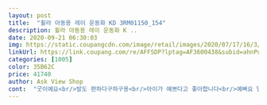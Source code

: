 ```yaml
---
layout: post 
title:  "휠라 아동용 레이 운동화 KD 3RM01150_154" 
description: 휠라 아동용 레이 운동화 K ..
date: 2020-09-21 06:30:03 
img: https://static.coupangcdn.com/image/retail/images/2020/07/17/16/3/f089ea34-afc6-4aa3-86e8-8feaf99f5367.jpg 
linkUrl: https://link.coupang.com/re/AFFSDP?lptag=AF3600438&subid=ahnPublicAsk&pageKey=2112572330&itemId=3588653702&vendorItemId=71136565163&traceid=V0-113-bca44b07fdb8ace2 
categories: [1005] 
color: 35B62C 
price: 41740 
author: Ask View Shop 
cont:  "굿이예요<br/>발도 편하다구하구용<br/>아이가 예쁘다고 좋아합니다<br/>예뻐요 딸냄이 너무좋아하네요<br/>이뻐요ㅎ<br/>저도 하나 살까 고민중이예용ㅋ<br/>" 
---
```

